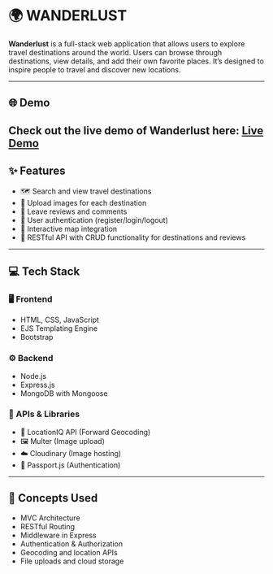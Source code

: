 # 🌍 **WANDERLUST**

**Wanderlust** is a full-stack web application that allows users to explore travel destinations around the world. Users can browse through destinations, view details, and add their own favorite places. It’s designed to inspire people to travel and discover new locations.

---
## 🌐 Demo

Check out the live demo of **Wanderlust** here: [Live Demo](https://wanderlust-8kja.onrender.com/listings)
---

## ✨ Features

- 🗺️ Search and view travel destinations 
- 📸 Upload images for each destination
- 📝 Leave reviews and comments
- 🔐 User authentication (register/login/logout)
- 🧭 Interactive map integration
- 🎯 RESTful API with CRUD functionality for destinations and reviews

---

## 💻 Tech Stack

### 🖥️ Frontend
- HTML, CSS, JavaScript
- EJS Templating Engine
- Bootstrap 

### ⚙️ Backend
- Node.js
- Express.js
- MongoDB with Mongoose

### 🔌 APIs & Libraries
- 📍 LocationIQ API (Forward Geocoding)
- 🖼️ Multer (Image upload)
- ☁️ Cloudinary (Image hosting)
- 🔐 Passport.js (Authentication)

---

## 🧠 Concepts Used

- MVC Architecture
- RESTful Routing
- Middleware in Express
- Authentication & Authorization
- Geocoding and location APIs
- File uploads and cloud storage


